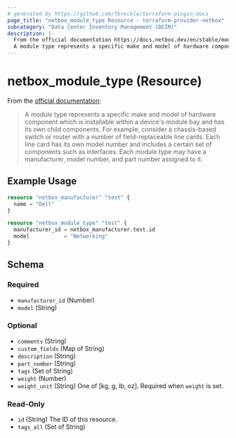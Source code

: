 ```yaml
---
# generated by https://github.com/fbreckle/terraform-plugin-docs
page_title: "netbox_module_type Resource - terraform-provider-netbox"
subcategory: "Data Center Inventory Management (DCIM)"
description: |-
  From the official documentation https://docs.netbox.dev/en/stable/models/dcim/moduletype/:
  A module type represents a specific make and model of hardware component which is installable within a device's module bay and has its own child components. For example, consider a chassis-based switch or router with a number of field-replaceable line cards. Each line card has its own model number and includes a certain set of components such as interfaces. Each module type may have a manufacturer, model number, and part number assigned to it.
---
```


# netbox_module_type (Resource)

From the [official documentation](https://docs.netbox.dev/en/stable/models/dcim/moduletype/):

> A module type represents a specific make and model of hardware component which is installable within a device's module bay and has its own child components. For example, consider a chassis-based switch or router with a number of field-replaceable line cards. Each line card has its own model number and includes a certain set of components such as interfaces. Each module type may have a manufacturer, model number, and part number assigned to it.

## Example Usage

```terraform
resource "netbox_manufacturer" "test" {
  name = "Dell"
}

resource "netbox_module_type" "test" {
  manufacturer_id = netbox_manufacturer.test.id
  model           = "Networking"
}
```

<!-- schema generated by tfplugindocs -->
## Schema

### Required

- `manufacturer_id` (Number)
- `model` (String)

### Optional

- `comments` (String)
- `custom_fields` (Map of String)
- `description` (String)
- `part_number` (String)
- `tags` (Set of String)
- `weight` (Number)
- `weight_unit` (String) One of [kg, g, lb, oz]. Required when `weight` is set.

### Read-Only

- `id` (String) The ID of this resource.
- `tags_all` (Set of String)


